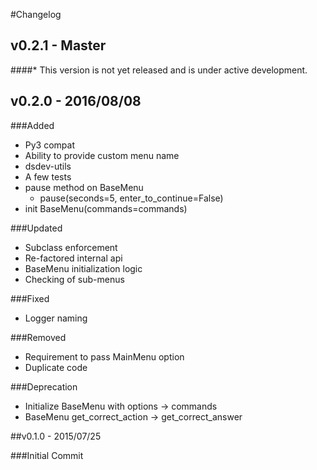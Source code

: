 #Changelog

## v0.2.1 - Master
####* This version is not yet released and is under active development.


## v0.2.0 - 2016/08/08

###Added

  - Py3 compat
  - Ability to provide custom menu name
  - dsdev-utils
  - A few tests
  - pause method on BaseMenu
    - pause(seconds=5, enter_to_continue=False)
  - init BaseMenu(commands=commands)

###Updated

  - Subclass enforcement
  - Re-factored internal api
  - BaseMenu initialization logic
  - Checking of sub-menus

###Fixed

  - Logger naming

###Removed

  - Requirement to pass MainMenu option
  - Duplicate code

###Deprecation

  - Initialize BaseMenu with options -> commands
  - BaseMenu get_correct_action -> get_correct_answer

##v0.1.0 - 2015/07/25

###Initial Commit